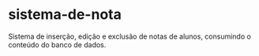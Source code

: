 # sistema-de-nota

Sistema de inserção, edição e exclusão de notas de alunos, consumindo o conteúdo do banco de dados.

